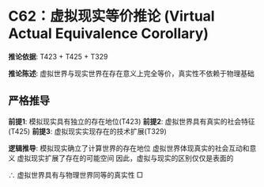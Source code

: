 # C62：虚拟现实等价推论 (Virtual Actual Equivalence Corollary)

**推论依据**: T423 + T425 + T329

**推论陈述**: 虚拟世界与现实世界在存在意义上完全等价，真实性不依赖于物理基础

## 严格推导

**前提1**: 模拟现实具有独立的存在地位(T423)
**前提2**: 虚拟世界具有真实的社会特征(T425)
**前提3**: 虚拟现实实现存在的技术扩展(T329)

**逻辑推导**:
模拟现实确立了计算世界的存在地位
虚拟世界体现真实的社会互动和意义
虚拟现实扩展了存在的可能空间
因此，虚拟与现实的区别仅仅是表面的

∴ 虚拟世界具有与物理世界同等的真实性 □